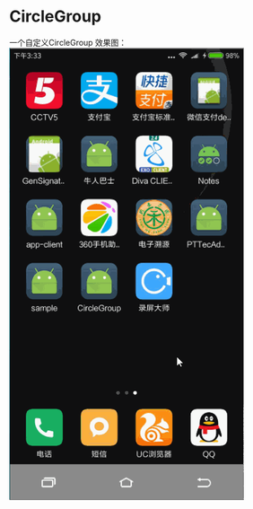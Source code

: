 # CircleGroup
一个自定义CircleGroup
效果图：
![image](https://github.com/lishuxiong/CircleGroup/blob/master/circle.gif)  

